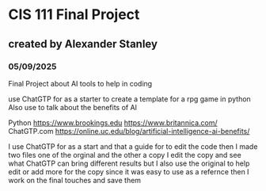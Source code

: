 # CIS 111 Final Project
## created by Alexander Stanley
### 05/09/2025


Final Project about AI tools to help in coding

use ChatGTP for as a starter to create a template for a rpg game in python 
Also use to talk about the benefits of AI 

Python 
https://www.brookings.edu
https://www.britannica.com/
ChatGTP.com
https://online.uc.edu/blog/artificial-intelligence-ai-benefits/

I use ChatGTP for as a start and that a guide for to edit the code
then I made two files one of the orginal and the other a copy
I edit the copy and see what ChatGTP can bring different results
but I also use the original to help edit or add more for the copy since it was easy to use as a refernce 
then I work on the final touches and save them 

